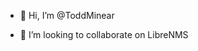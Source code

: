 - 👋 Hi, I’m @ToddMinear

- 💞️ I’m looking to collaborate on LibreNMS

<!---
ToddMinear/ToddMinear is a ✨ special ✨ repository because its `README.md` (this file) appears on your GitHub profile.
You can click the Preview link to take a look at your changes.
--->
